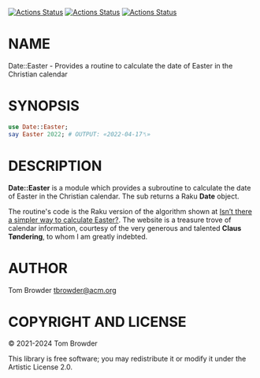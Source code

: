 [![Actions Status](https://github.com/tbrowder/Date-Easter/actions/workflows/linux.yml/badge.svg)](https://github.com/tbrowder/Date-Easter/actions) [![Actions Status](https://github.com/tbrowder/Date-Easter/actions/workflows/macos.yml/badge.svg)](https://github.com/tbrowder/Date-Easter/actions) [![Actions Status](https://github.com/tbrowder/Date-Easter/actions/workflows/windows.yml/badge.svg)](https://github.com/tbrowder/Date-Easter/actions)

NAME
====

Date::Easter - Provides a routine to calculate the date of Easter in the Christian calendar

SYNOPSIS
========

```raku
use Date::Easter;
say Easter 2022; # OUTPUT: «2022-04-17␤»
```

DESCRIPTION
===========

**Date::Easter** is a module which provides a subroutine to calculate the date of Easter in the Christian calendar. The sub returns a Raku **Date** object.

The routine's code is the Raku version of the algorithm shown at [Isn’t there a simpler way to calculate Easter?](https://www.tondering.dk/claus/cal/easter.php#simplecalc). The website is a treasure trove of calendar information, courtesy of the very generous and talented **Claus Tøndering**, to whom I am greatly indebted.

AUTHOR
======

Tom Browder <tbrowder@acm.org>

COPYRIGHT AND LICENSE
=====================

© 2021-2024 Tom Browder

This library is free software; you may redistribute it or modify it under the Artistic License 2.0.

